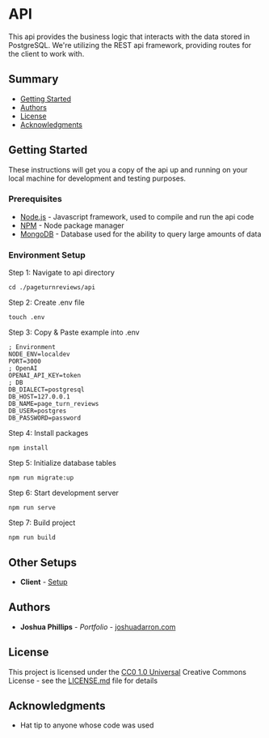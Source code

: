 # API

This api provides the business logic that interacts with the data stored in PostgreSQL. We're utilizing the REST api framework, providing routes for the client to work with.

## Summary

  - [Getting Started](#getting-started)
  - [Authors](#authors)
  - [License](#license)
  - [Acknowledgments](#acknowledgments)
  
## Getting Started

These instructions will get you a copy of the api up and running on
your local machine for development and testing purposes.

### Prerequisites

  - [Node.js](https://nodejs.org/en/download/) - Javascript framework, used to compile
    and run the api code
  - [NPM](https://docs.npmjs.com/downloading-and-installing-node-js-and-npm) - Node 
    package manager
  - [MongoDB](https://www.mongodb.com/try/download/community/) - Database used for the 
    ability to query large amounts of data

### Environment Setup

Step 1: Navigate to api directory

    cd ./pageturnreviews/api

Step 2: Create .env file

    touch .env

Step 3: Copy & Paste example into .env

    ; Environment
    NODE_ENV=localdev
    PORT=3000
    ; OpenAI
    OPENAI_API_KEY=token
    ; DB
    DB_DIALECT=postgresql
    DB_HOST=127.0.0.1
    DB_NAME=page_turn_reviews
    DB_USER=postgres
    DB_PASSWORD=password

Step 4: Install packages

    npm install

Step 5: Initialize database tables

    npm run migrate:up

Step 6: Start development server

    npm run serve

Step 7: Build project

    npm run build

## Other Setups

  - **Client** - [Setup](../client)

## Authors

  - **Joshua Phillips** - *Portfolio* -
    [joshuadarron.com](https://joshuadarron.com/)

## License

This project is licensed under the [CC0 1.0 Universal](../LICENSE.md)
Creative Commons License - see the [LICENSE.md](../LICENSE.md) file for
details

## Acknowledgments

  - Hat tip to anyone whose code was used
